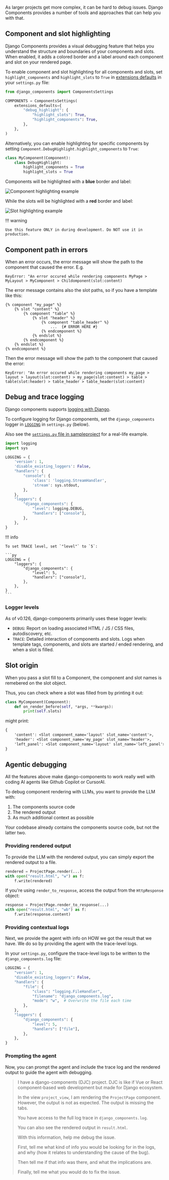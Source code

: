 As larger projects get more complex, it can be hard to debug issues. Django Components provides a number of tools and approaches that can help you with that.

## Component and slot highlighting

Django Components provides a visual debugging feature that helps you understand the structure and boundaries of your components and slots. When enabled, it adds a colored border and a label around each component and slot on your rendered page.

To enable component and slot highlighting for all components and slots, set `highlight_components` and `highlight_slots` to `True` in [extensions defaults](../../../reference/settings/#django_components.app_settings.ComponentsSettings.extensions_defaults) in your `settings.py` file:

```python
from django_components import ComponentsSettings

COMPONENTS = ComponentsSettings(
    extensions_defaults={
        "debug_highlight": {
            "highlight_slots": True,
            "highlight_components": True,
        },
    },
)
```

Alternatively, you can enable highlighting for specific components by setting `Component.DebugHighlight.highlight_components` to `True`:

```python
class MyComponent(Component):
    class DebugHighlight:
        highlight_components = True
        highlight_slots = True
```

Components will be highlighted with a **blue** border and label:

![Component highlighting example](../../images/debug-highlight-components.png)

While the slots will be highlighted with a **red** border and label:

![Slot highlighting example](../../images/debug-highlight-slots.png)

!!! warning

    Use this feature ONLY in during development. Do NOT use it in production.

## Component path in errors

When an error occurs, the error message will show the path to the component that
caused the error. E.g.

```
KeyError: "An error occured while rendering components MyPage > MyLayout > MyComponent > Childomponent(slot:content)
```

The error message contains also the slot paths, so if you have a template like this:

```django
{% component "my_page" %}
    {% slot "content" %}
        {% component "table" %}
            {% slot "header" %}
                {% component "table_header" %}
                    ...  {# ERROR HERE #}
                {% endcomponent %}
            {% endslot %}
        {% endcomponent %}
    {% endslot %}
{% endcomponent %}
```

Then the error message will show the path to the component that caused the error:

```
KeyError: "An error occured while rendering components my_page > layout > layout(slot:content) > my_page(slot:content) > table > table(slot:header) > table_header > table_header(slot:content)
```

## Debug and trace logging

Django components supports [logging with Django](https://docs.djangoproject.com/en/5.2/howto/logging/#logging-how-to).

To configure logging for Django components, set the `django_components` logger in
[`LOGGING`](https://docs.djangoproject.com/en/5.2/ref/settings/#std-setting-LOGGING)
in `settings.py` (below).

Also see the [`settings.py` file in sampleproject](https://github.com/django-components/django-components/blob/master/sampleproject/sampleproject/settings.py) for a real-life example.

```py
import logging
import sys

LOGGING = {
    'version': 1,
    'disable_existing_loggers': False,
    "handlers": {
        "console": {
            'class': 'logging.StreamHandler',
            'stream': sys.stdout,
        },
    },
    "loggers": {
        "django_components": {
            "level": logging.DEBUG,
            "handlers": ["console"],
        },
    },
}
```

!!! info

    To set TRACE level, set `"level"` to `5`:

    ```py
    LOGGING = {
        "loggers": {
            "django_components": {
                "level": 5,
                "handlers": ["console"],
            },
        },
    }
    ```

### Logger levels

As of v0.126, django-components primarily uses these logger levels:

- `DEBUG`: Report on loading associated HTML / JS / CSS files, autodiscovery, etc.
- `TRACE`: Detailed interaction of components and slots. Logs when template tags,
  components, and slots are started / ended rendering, and when a slot is filled.

## Slot origin

When you pass a slot fill to a Component, the component and slot names is remebered
on the slot object.

Thus, you can check where a slot was filled from by printing it out:

```python
class MyComponent(Component):
    def on_render_before(self, *args, **kwargs):
        print(self.slots)
```

might print:

```txt
{
    'content': <Slot component_name='layout' slot_name='content'>,
    'header': <Slot component_name='my_page' slot_name='header'>,
    'left_panel': <Slot component_name='layout' slot_name='left_panel'>,
}
```

## Agentic debugging

All the features above make django-components to work really well with coding AI agents
like Github Copilot or CursorAI.

To debug component rendering with LLMs, you want to provide the LLM with:

1. The components source code
2. The rendered output
3. As much additional context as possible

Your codebase already contains the components source code, but not the latter two.

### Providing rendered output

To provide the LLM with the rendered output, you can simply export the rendered output to a file.

```python
rendered = ProjectPage.render(...)
with open("result.html", "w") as f:
    f.write(rendered)
```

If you're using `render_to_response`, access the output from the `HttpResponse` object:

```python
response = ProjectPage.render_to_response(...)
with open("result.html", "wb") as f:
    f.write(response.content)
```

### Providing contextual logs

Next, we provide the agent with info on HOW we got the result that we have. We do so
by providing the agent with the trace-level logs.

In your `settings.py`, configure the trace-level logs to be written to the `django_components.log` file:

```python
LOGGING = {
    "version": 1,
    "disable_existing_loggers": False,
    "handlers": {
        "file": {
            "class": "logging.FileHandler",
            "filename": "django_components.log",
            "mode": "w",  # Overwrite the file each time
        },
    },
    "loggers": {
        "django_components": {
            "level": 5,
            "handlers": ["file"],
        },
    },
}
```

### Prompting the agent

Now, you can prompt the agent and include the trace log and the rendered output to guide the agent with debugging.

> I have a django-components (DJC) project. DJC is like if Vue or React component-based web development but made for Django ecosystem.
> 
> In the view `project_view`, I am rendering the `ProjectPage` component. However, the output is not as expected.
> The output is missing the tabs.
>
> You have access to the full log trace in `django_components.log`.
>
> You can also see the rendered output in `result.html`.
>
> With this information, help me debug the issue.
>
> First, tell me what kind of info you would be looking for in the logs, and why (how it relates to understanding the cause of the bug).
>
> Then tell me if that info was there, and what the implications are.
>
> Finally, tell me what you would do to fix the issue.
